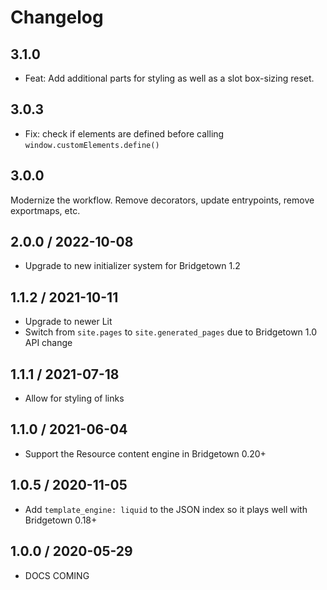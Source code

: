 # Changelog

## 3.1.0

- Feat: Add additional parts for styling as well as a slot box-sizing reset.

## 3.0.3

- Fix: check if elements are defined before calling
`window.customElements.define()`

## 3.0.0

Modernize the workflow. Remove decorators, update
entrypoints, remove exportmaps, etc.

## 2.0.0 / 2022-10-08

* Upgrade to new initializer system for Bridgetown 1.2

## 1.1.2 / 2021-10-11

* Upgrade to newer Lit
* Switch from `site.pages` to `site.generated_pages` due to Bridgetown 1.0 API change

## 1.1.1 / 2021-07-18

* Allow for styling of links

## 1.1.0 / 2021-06-04

* Support the Resource content engine in Bridgetown 0.20+

## 1.0.5 / 2020-11-05

* Add `template_engine: liquid` to the JSON index so it plays well with Bridgetown 0.18+

## 1.0.0 / 2020-05-29

* DOCS COMING

